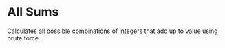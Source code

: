 # All Sums
Calculates all possible combinations of integers that add up to value using brute force.
